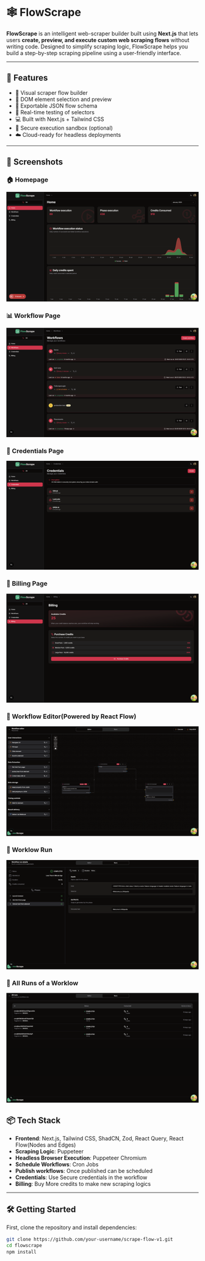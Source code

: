 # 🕸️ FlowScrape

**FlowScrape** is an intelligent web-scraper builder built using **Next.js** that lets users **create, preview, and execute custom web scraping flows** without writing code. Designed to simplify scraping logic, FlowScrape helps you build a step-by-step scraping pipeline using a user-friendly interface.

---

## 🚀 Features

- 🔧 Visual scraper flow builder
- 📄 DOM element selection and preview
- 💾 Exportable JSON flow schema
- 🧪 Real-time testing of selectors
- 💻 Built with Next.js + Tailwind CSS
- 🔐 Secure execution sandbox (optional)
- ☁️ Cloud-ready for headless deployments

---

## 📸 Screenshots

### 🏠 Homepage
![Homepage](./home_.png)

### 📊 Workflow Page
![Dashboard](./workflow_page.png)

### 🎥 Credentials Page
![Credentials Page](./credentials_.png)

### 🪭 Billing Page
![Billing Page](./billing_.png)

### 👀 Workflow Editor(Powered by React Flow)
![Workflow editor](./workflow_editor.png)

### 👟 Worklow Run
![Workflow run](./workflow_run.png)

### 🕺 All Runs of a Worklow 
![Live Class](./all_runs.png)


## 📦 Tech Stack

- **Frontend**: Next.js, Tailwind CSS, ShadCN, Zod, React Query, React Flow(Nodes and Edges)
- **Scraping Logic**: Puppeteer
- **Headless Browser Execution**: Puppeteer Chromium
- **Schedule Workflows**: Cron Jobs
- **Publish workflows**: Once published can be scheduled
- **Credentials**: Use Secure credentials in the workflow
- **Billing**: Buy More credits to make new scraping logics

---

## 🛠️ Getting Started

First, clone the repository and install dependencies:

```bash
git clone https://github.com/your-username/scrape-flow-v1.git
cd flowscrape
npm install
